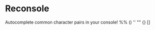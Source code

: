 # Reconsole
Autocomplete common character pairs in your console!
    %%
    ()
    ''
    ""
    {}
    []
